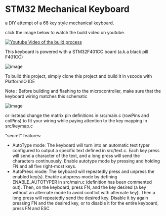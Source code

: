 # STM32 Mechanical Keyboard

a DIY attempt of a 68 key style mechanical keyboard.

click the image below to watch the build video on youtube.

[![Youtube Video of the build process](https://user-images.githubusercontent.com/103286009/171074288-37d4d750-bf04-4c73-a355-b5b2445a03f6.png)](http://www.youtube.com/watch?v=smThnvXJ02c)

This keyboard is powered with a STM32F401CC board (a.k.a black pill F401CC)

![image](https://user-images.githubusercontent.com/103286009/171076032-ed510f66-37e4-4617-830d-a6bc695102cc.png)

To build this project, simply clone this project and build it in vscode with PlatformIO IDE

Note : Before building and flashing to the microcontroller, make sure that the keyboard wiring matches this schematic

![image](https://user-images.githubusercontent.com/103286009/171072490-12b0d3a3-1370-45db-9883-a4ab201bd165.png)

or instead change the matrix pin definitions in src/main.c (rowPins and colPins) to fit your wiring while paying attention to the key mapping in src/keymap.c

"secret" features:
  - AutoType mode: The keyboard will turn into an automatic text typer configured to output a specific text defined in src/text.c. Each key press will send a character of the text, and a long press will send the characters continuously. Enable autotype mode by pressing and holding FN and all five right-most keys.  
  - AutoPress mode: The keyboard will repeatedly press and unpress the enabled key(s). Enable autopress mode by defining ENABLE_AUTOTYPER in src/main.c (definition has been commented out). Then, on the keyboard, press FN, and the key desired (a key without an alternate mode to avoid conflict with alternate key). Then a long press will repeatedly send the desired key. Disable it by again pressing FN and the desired key, or to disable it for the entire keyboard, press FN and ESC
